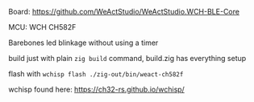 Board: https://github.com/WeActStudio/WeActStudio.WCH-BLE-Core

MCU: WCH CH582F

Barebones led blinkage without using a timer

build just with plain `zig build` command, build.zig has everything setup

flash with `wchisp flash ./zig-out/bin/weact-ch582f`

wchisp found here: https://ch32-rs.github.io/wchisp/
